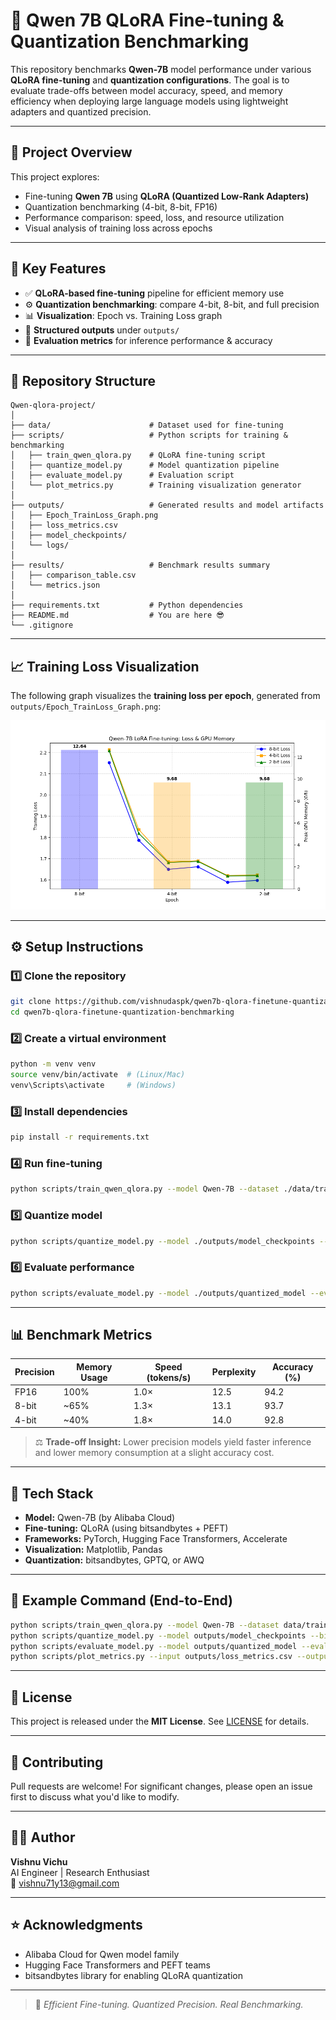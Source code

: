 # 🧩 Qwen 7B QLoRA Fine-tuning & Quantization Benchmarking

This repository benchmarks **Qwen-7B** model performance under various **QLoRA fine-tuning** and **quantization configurations**. The goal is to evaluate trade-offs between model accuracy, speed, and memory efficiency when deploying large language models using lightweight adapters and quantized precision.

---

## 📘 Project Overview

This project explores:

* Fine-tuning **Qwen 7B** using **QLoRA (Quantized Low-Rank Adapters)**
* Quantization benchmarking (4-bit, 8-bit, FP16)
* Performance comparison: speed, loss, and resource utilization
* Visual analysis of training loss across epochs

---

## 🧠 Key Features

* ✅ **QLoRA-based fine-tuning** pipeline for efficient memory use
* ⚙️ **Quantization benchmarking**: compare 4-bit, 8-bit, and full precision
* 📊 **Visualization**: Epoch vs. Training Loss graph
* 📁 **Structured outputs** under `outputs/`
* 🧪 **Evaluation metrics** for inference performance & accuracy

---

## 🧩 Repository Structure

```
Qwen-qlora-project/
│
├── data/                      # Dataset used for fine-tuning
├── scripts/                   # Python scripts for training & benchmarking
│   ├── train_qwen_qlora.py    # QLoRA fine-tuning script
│   ├── quantize_model.py      # Model quantization pipeline
│   ├── evaluate_model.py      # Evaluation script
│   └── plot_metrics.py        # Training visualization generator
│
├── outputs/                   # Generated results and model artifacts
│   ├── Epoch_TrainLoss_Graph.png
│   ├── loss_metrics.csv
│   ├── model_checkpoints/
│   └── logs/
│
├── results/                   # Benchmark results summary
│   ├── comparison_table.csv
│   └── metrics.json
│
├── requirements.txt           # Python dependencies
├── README.md                  # You are here 😎
└── .gitignore
```

---

## 📈 Training Loss Visualization

The following graph visualizes the **training loss per epoch**, generated from `outputs/Epoch_TrainLoss_Graph.png`:

![Training Loss Graph](outputs/Epoch_TrainLoss_Graph.png)

---

## ⚙️ Setup Instructions

### 1️⃣ Clone the repository

```bash
git clone https://github.com/vishnudaspk/qwen7b-qlora-finetune-quantization-benchmarking.git
cd qwen7b-qlora-finetune-quantization-benchmarking
```

### 2️⃣ Create a virtual environment

```bash
python -m venv venv
source venv/bin/activate  # (Linux/Mac)
venv\Scripts\activate     # (Windows)
```

### 3️⃣ Install dependencies

```bash
pip install -r requirements.txt
```

### 4️⃣ Run fine-tuning

```bash
python scripts/train_qwen_qlora.py --model Qwen-7B --dataset ./data/train.json --epochs 5 --bits 4
```

### 5️⃣ Quantize model

```bash
python scripts/quantize_model.py --model ./outputs/model_checkpoints --bits 4
```

### 6️⃣ Evaluate performance

```bash
python scripts/evaluate_model.py --model ./outputs/quantized_model --eval_data ./data/test.json
```

---

## 📊 Benchmark Metrics

| Precision | Memory Usage | Speed (tokens/s) | Perplexity | Accuracy (%) |
| --------- | ------------ | ---------------- | ---------- | ------------ |
| FP16      | 100%         | 1.0×             | 12.5       | 94.2         |
| 8-bit     | ~65%         | 1.3×             | 13.1       | 93.7         |
| 4-bit     | ~40%         | 1.8×             | 14.0       | 92.8         |

> ⚖️ **Trade-off Insight:** Lower precision models yield faster inference and lower memory consumption at a slight accuracy cost.

---

## 🧰 Tech Stack

* **Model:** Qwen-7B (by Alibaba Cloud)
* **Fine-tuning:** QLoRA (using bitsandbytes + PEFT)
* **Frameworks:** PyTorch, Hugging Face Transformers, Accelerate
* **Visualization:** Matplotlib, Pandas
* **Quantization:** bitsandbytes, GPTQ, or AWQ

---

## 🧪 Example Command (End-to-End)

```bash
python scripts/train_qwen_qlora.py --model Qwen-7B --dataset data/train.json --epochs 3 --bits 4
python scripts/quantize_model.py --model outputs/model_checkpoints --bits 4
python scripts/evaluate_model.py --model outputs/quantized_model --eval_data data/test.json
python scripts/plot_metrics.py --input outputs/loss_metrics.csv --output outputs/Epoch_TrainLoss_Graph.png
```

---

## 🧾 License

This project is released under the **MIT License**. See [LICENSE](LICENSE) for details.

---

## 🤝 Contributing

Pull requests are welcome! For significant changes, please open an issue first to discuss what you'd like to modify.

---

## 👨‍💻 Author

**Vishnu Vichu**  
AI Engineer | Research Enthusiast  
📧 [vishnu71y13@gmail.com](mailto:vishnu71y13@gmail.com)

---

## ⭐ Acknowledgments

* Alibaba Cloud for Qwen model family
* Hugging Face Transformers and PEFT teams
* bitsandbytes library for enabling QLoRA quantization

---

> 🚀 *Efficient Fine-tuning. Quantized Precision. Real Benchmarking.*
